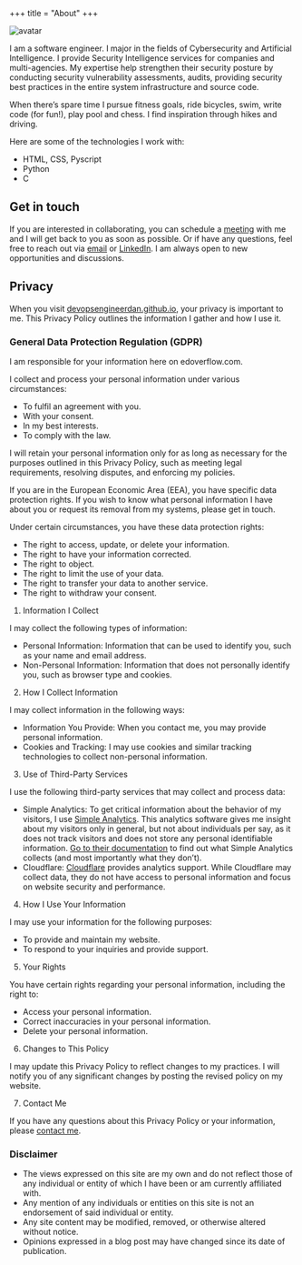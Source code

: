 +++
title = "About"
+++

![avatar](https://github.com/devopsengineerDan/engineer-dancun-personal-blog/assets/48592378/22371748-1176-4a73-9a56-338c2f474a34)


I am a software engineer. I major in the fields of Cybersecurity and Artificial Intelligence. I provide Security Intelligence services for companies and multi-agencies. My expertise help strengthen their security posture by conducting security vulnerability assessments, audits, providing security best practices in the entire system infrastructure and source code. 

When there’s spare time I pursue fitness goals, ride bicycles, swim, write code (for fun!), play pool and chess. I find inspiration through hikes and driving. 

Here are some of the technologies I work with:

  * HTML, CSS, Pyscript
  * Python
  * C



## Get in touch

If you are interested in collaborating, you can schedule a [meeting](https://calendly.com/dancunmoruri/30min) with me and I will get back to you as soon as possible. Or if have any questions, feel free to reach out via [email](mailto:dancunmoruri@gmail.com) or [LinkedIn](https://www.linkedin.com/in/dancun-manyinsa-42518a17b/). I am always open to new opportunities and discussions.



## Privacy

When you visit [devopsengineerdan.github.io](https://devopsengineerdan.github.io), your privacy is important to me. This Privacy Policy outlines the information I gather and how I use it.
### General Data Protection Regulation (GDPR)

I am responsible for your information here on edoverflow.com.

I collect and process your personal information under various circumstances:

* To fulfil an agreement with you.
* With your consent.
* In my best interests.
* To comply with the law.

I will retain your personal information only for as long as necessary for the purposes outlined in this Privacy Policy, such as meeting legal requirements, resolving disputes, and enforcing my policies.

If you are in the European Economic Area (EEA), you have specific data protection rights. If you wish to know what personal information I have about you or request its removal from my systems, please get in touch.

Under certain circumstances, you have these data protection rights:

* The right to access, update, or delete your information.
* The right to have your information corrected.
* The right to object.
* The right to limit the use of your data.
* The right to transfer your data to another service.
* The right to withdraw your consent.

1. Information I Collect

I may collect the following types of information:

* Personal Information: Information that can be used to identify you, such as your name and email address.
* Non-Personal Information: Information that does not personally identify you, such as browser type and cookies.

2. How I Collect Information

I may collect information in the following ways:

* Information You Provide: When you contact me, you may provide personal information.
* Cookies and Tracking: I may use cookies and similar tracking technologies to collect non-personal information.

3. Use of Third-Party Services

I use the following third-party services that may collect and process data:

* Simple Analytics: To get critical information about the behavior of my visitors, I use [Simple Analytics](https://www.simpleanalytics.com/). This analytics software gives me insight about my visitors only in general, but not about individuals per say, as it does not track visitors and does not store any personal identifiable information. [Go to their documentation](https://docs.simpleanalytics.com/what-we-collect) to find out what Simple Analytics collects (and most importantly what they don’t).
* Cloudflare: [Cloudflare](https://www.cloudflare.com/en-gb/privacypolicy/) provides analytics support. While Cloudflare may collect data, they do not have access to personal information and focus on website security and performance.

4. How I Use Your Information

I may use your information for the following purposes:

* To provide and maintain my website.
* To respond to your inquiries and provide support.

5. Your Rights

You have certain rights regarding your personal information, including the right to:

* Access your personal information.
* Correct inaccuracies in your personal information.
* Delete your personal information.

6. Changes to This Policy

I may update this Privacy Policy to reflect changes to my practices. I will notify you of any significant changes by posting the revised policy on my website.

7. Contact Me

If you have any questions about this Privacy Policy or your information, please [contact me](mailto:dancunmoruri@gmail.com).




### Disclaimer

* The views expressed on this site are my own and do not reflect those of any individual or entity of which I have been or am currently affiliated with.
* Any mention of any individuals or entities on this site is not an endorsement of said individual or entity.
* Any site content may be modified, removed, or otherwise altered without notice.
* Opinions expressed in a blog post may have changed since its date of publication.


 
